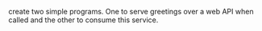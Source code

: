 create two simple programs. One to serve greetings over a web API when called and the other to consume this
service.
